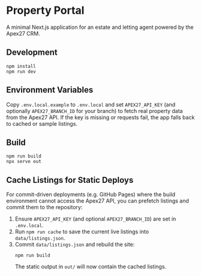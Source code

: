 # Property Portal

A minimal Next.js application for an estate and letting agent powered by the Apex27 CRM.

## Development

```
npm install
npm run dev
```

## Environment Variables

Copy `.env.local.example` to `.env.local` and set `APEX27_API_KEY` (and optionally `APEX27_BRANCH_ID` for your branch) to fetch real property data from the Apex27 API. If the key is missing or requests fail, the app falls back to cached or sample listings.

## Build

```
npm run build
npx serve out
```

## Cache Listings for Static Deploys

For commit-driven deployments (e.g. GitHub Pages) where the build
environment cannot access the Apex27 API, you can prefetch listings and
commit them to the repository:

1. Ensure `APEX27_API_KEY` (and optional `APEX27_BRANCH_ID`) are set in
   `.env.local`.
2. Run `npm run cache` to save the current live listings into
   `data/listings.json`.
3. Commit `data/listings.json` and rebuild the site:
   ```
   npm run build
   ```
   The static output in `out/` will now contain the cached listings.
